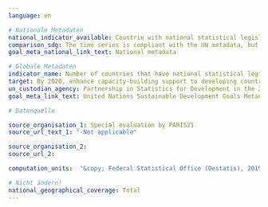 ```yaml
---
language: en

# Nationale Metadaten
national_indicator_available: Countrie with national statistical legislation exists that complies with the Fundamental Principles of Official Statistics
comparison_sdg: The time series is compliant with the UN metadata, but only refers to Germany and not all UN-member countries.
goal_meta_national_link_text: National metadata

# Globale Metadaten
indicator_name: Number of countries that have national statistical legislation that complies with the Fundamental Principles of Official Statistics
target: By 2020, enhance capacity-building support to developing countries, including for least developed countries and small island developing States, to increase significantly the availability of high-quality, timely and reliable data disaggregated by income, gender, age, race, ethnicity, migratory status, disability, geographic location and other characteristics relevant in national contexts
un_custodian_agency: Partnership in Statistics for Development in the 21st Century (PARIS21)
goal_meta_link_text: United Nations Sustainable Development Goals Metadata

# Datenquelle

source_organisation_1: Special evaluation by PARIS21
source_url_text_1: "-Not applicable"

source_organisation_2:
source_url_2:

computation_units:  "&copy; Federal Statistical Office (Destatis), 2019"

# Nicht ändern!
national_geographical_coverage: Total
---
```


